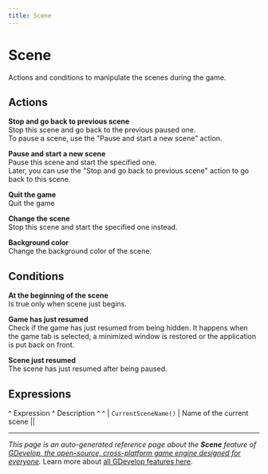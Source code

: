 ```yaml
---
title: Scene
---
```

# Scene

Actions and conditions to manipulate the scenes during the game. 

## Actions

**Stop and go back to previous scene**  
Stop this scene and go back to the previous paused one.  
To pause a scene, use the "Pause and start a new scene" action.

**Pause and start a new scene**  
Pause this scene and start the specified one.  
Later, you can use the "Stop and go back to previous scene" action to go back to this scene.

**Quit the game**  
Quit the game

**Change the scene**  
Stop this scene and start the specified one instead.

**Background color**  
Change the background color of the scene.

## Conditions

**At the beginning of the scene**  
Is true only when scene just begins.

**Game has just resumed**  
Check if the game has just resumed from being hidden. It happens when the game tab is selected, a minimized window is restored or the application is put back on front.

**Scene just resumed**  
The scene has just resumed after being paused.

## Expressions

^ Expression ^ Description ^  ^
| `CurrentSceneName()` | Name of the current scene ||

---
*This page is an auto-generated reference page about the **Scene** feature of [GDevelop, the open-source, cross-platform game engine designed for everyone](https://gdevelop.io/).* Learn more about [all GDevelop features here](/gdevelop5/all-features).